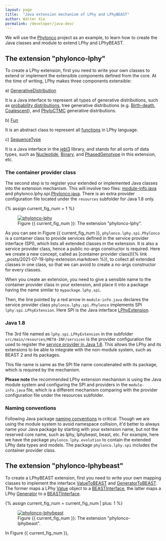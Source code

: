 ```yaml
---
layout: page
title:  "Java extension mechanism of LPhy and LPhyBEAST"
author: Walter Xie
permalink: /developer/java-dev/
---
```


We will use the [Phylonco](https://github.com/bioDS/beast-phylonco) project as an example,
to learn how to create the Java classes and module to extend LPhy and LPhyBEAST.

## The extension "phylonco-lphy"

To create a LPhy extension, first you need to write your own classes to extend or implement 
the extensible components defined from the core.
At the time of writing, LPhy makes three components extensible:

  a) [GenerativeDistribution](https://github.com/LinguaPhylo/linguaPhylo/blob/0e07fb16df152a5613ccb43ae4cf2952af4335f0/lphy/src/main/java/lphy/graphicalModel/GenerativeDistribution.java)

It is a Java interface to represent all types of generative distributions, such as 
[probability distributions](https://github.com/LinguaPhylo/linguaPhylo/tree/master/lphy/src/main/java/lphy/core/distributions),
tree generative distributions (e.g. [Birth-death](https://github.com/LinguaPhylo/linguaPhylo/blob/master/lphy/doc/lphy/evolution/birthdeath.md),
[Coalescent](https://github.com/LinguaPhylo/linguaPhylo/blob/master/lphy/doc/lphy/evolution/coalescent.md)),
and [PhyloCTMC](https://github.com/LinguaPhylo/linguaPhylo/blob/master/lphy/doc/lphy/evolution/likelihood.md) 
generative distributions.

  b) [Fun](https://github.com/LinguaPhylo/linguaPhylo/blob/0e07fb16df152a5613ccb43ae4cf2952af4335f0/lphy/src/main/java/lphy/graphicalModel/Func.java)

It is an abstract class to represent 
all [functions](https://github.com/LinguaPhylo/linguaPhylo/tree/master/lphy/src/main/java/lphy/core/functions) 
in LPhy language.

  c) [SequenceType](https://github.com/LinguaPhylo/jebl3/blob/e6c4193bfa51aaa37dcba06ea6eaa5f258085841/src/main/java/jebl/evolution/sequences/SequenceType.java)

It is a Java interface in the [jebl3](https://search.maven.org/search?q=a:jebl) library,
and stands for all sorts of data types, such as 
[Nucleotide](https://github.com/LinguaPhylo/jebl3/blob/e6c4193bfa51aaa37dcba06ea6eaa5f258085841/src/main/java/jebl/evolution/sequences/SequenceType.java#L133-L201),
[Binary](https://github.com/LinguaPhylo/linguaPhylo/blob/master/lphy/src/main/java/lphy/evolution/datatype/Binary.java),
and [PhasedGenotype](https://github.com/bioDS/beast-phylonco/blob/eab627fec2ce278ddc81403e75936dee431ecd4b/phylonco-lphy/src/main/java/phylonco/lphy/evolution/datatype/PhasedGenotype.java)
in this extension, etc.


### The container provider class

The second step is to register your extended or implemented Java classes into the extension mechanism.
This will involve two files: 
[module-info.java](https://github.com/bioDS/beast-phylonco/blob/eab627fec2ce278ddc81403e75936dee431ecd4b/phylonco-lphy/src/main/java/module-info.java) 
and phylonco.lphy.spi.[Phylonco.java](https://github.com/bioDS/beast-phylonco/blob/eab627fec2ce278ddc81403e75936dee431ecd4b/phylonco-lphy/src/main/java/phylonco/lphy/spi/Phylonco.java).
There is an extra provider configuration file located under the `resources` subfolder for Java 1.8 only.

{% assign current_fig_num = 1 %}

<figure class="image">
<a href="phylonco-lphy.png">
  <img src="phylonco-lphy.png" alt="phylonco-lphy">
  </a>
  <figcaption>Figure {{ current_fig_num }}: The extension "phylonco-lphy".</figcaption>
</figure>

As you can see in Figure {{ current_fig_num }}, `phylonco.lphy.spi.Phylonco` is a container class 
to provide services defined in the service provider interface (SPI), 
which lists all extended classes in the extension.
It is also a service provider class, hence a public no-args constructor is required.
Here we create a new concept, called as 
[container provider class]({% link _posts/2021-07-19-lphy-extension.markdown %}), 
to collect all extended classes in one class, 
so that we can avoid to create a no-args constructor for every classes.

When you create an extension, you need to give a sensible name to 
the container provider class in your extension, 
and place it into a package having the name similar to `mypackage.lphy.spi`.

Then, the line pointed by a red arrow in `module-info.java`
declares the service provider class `phylonco.lphy.spi.Phylonco` 
implements SPI `lphy.spi.LPhyExtension`.
Here SPI is the Java interface 
[LPhyExtension](https://github.com/LinguaPhylo/linguaPhylo/blob/0e07fb16df152a5613ccb43ae4cf2952af4335f0/lphy/src/main/java/lphy/spi/LPhyExtension.java).


### Java 1.8

The 3rd file named as `lphy.spi.LPhyExtension` in the subfolder `src/main/resources/META-INF/services`
is the provider configuration file used to register the 
[service provider in Java 1.8](https://docs.oracle.com/javase/tutorial/ext/basics/spi.html).
This allows the LPhy and its extensions to be able to integrate with the non-module system,
such as BEAST 2 and its packages.  

This file name is same as the SPI file name concatenated with its package, 
which is required by the mechanism.

__Please note__ the recommended LPhy extension mechanism is using the Java module system
and configuring the SPI and providers in the `module-info.java` file,
which is a different mechanism comparing with the provider configuration file under the resources subfolder.

### Naming conventions

Following Java package [naming conventions](https://docs.oracle.com/javase/tutorial/java/package/namingpkgs.html)
is critical. Though we are using the module system to avoid namespace collision,
it'd better to always name your Java package by starting with your extension name, 
but not the reserved core name, such as lphy, lphybeast, beast, etc. 
For example, here we have the package `phylonco.lphy.evolution` to contain the extended LPhy data types and models.
The package `phylonco.lphy.spi` includes the container provider class.


## The extension "phylonco-lphybeast"

To create a LPhyBEAST extension, first you need to write your own mapping classes to implement 
the interface [ValueToBEAST](https://github.com/LinguaPhylo/LPhyBeast/blob/d564e09c9bd4e81d9236c9dd536bf46b488775d2/lphybeast/src/main/java/lphybeast/ValueToBEAST.java)
and [GeneratorToBEAST](https://github.com/LinguaPhylo/LPhyBeast/blob/d564e09c9bd4e81d9236c9dd536bf46b488775d2/lphybeast/src/main/java/lphybeast/GeneratorToBEAST.java).
The former maps a LPhy [Value](https://github.com/LinguaPhylo/linguaPhylo/blob/0e07fb16df152a5613ccb43ae4cf2952af4335f0/lphy/src/main/java/lphy/graphicalModel/Value.java) 
object to a [BEASTInterface](https://github.com/CompEvol/beast2/blob/89defbbf4448854002caf25699c5566727822268/src/beast/core/BEASTInterface.java),
the latter maps a LPhy [Generator](https://github.com/LinguaPhylo/linguaPhylo/blob/0e07fb16df152a5613ccb43ae4cf2952af4335f0/lphy/src/main/java/lphy/graphicalModel/Generator.java) 
to a [BEASTInterface](https://github.com/CompEvol/beast2/blob/89defbbf4448854002caf25699c5566727822268/src/beast/core/BEASTInterface.java). 


{% assign current_fig_num = current_fig_num | plus: 1 %}

<figure class="image">
<a href="phylonco-lphybeast.png">
  <img src="phylonco-lphybeast.png" alt="phylonco-lphybeast">
  </a>
  <figcaption>Figure {{ current_fig_num }}: The extension "phylonco-lphybeast".</figcaption>
</figure>

In Figure {{ current_fig_num }}, 




